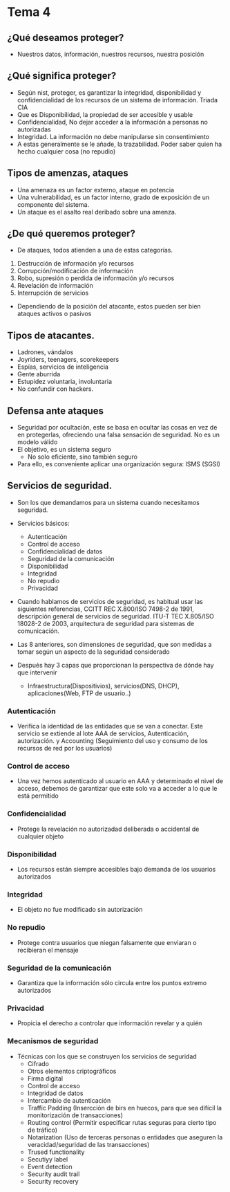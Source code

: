 # Tema 4

## ¿Qué deseamos proteger?
- Nuestros datos, información, nuestros recursos, nuestra posición

## ¿Qué significa proteger?
- Según nist, proteger, es garantizar la integridad, disponibilidad y confidencialidad de los recursos de un sistema de información. Triada CIA
- Que es Disponibilidad, la propiedad de ser accesible y usable
- Confidencialidad, No dejar acceder a la información a personas no autorizadas
- Integridad. La información no debe manipularse sin consentimiento
- A estas generalmente se le añade, la trazabilidad. Poder saber quien ha hecho cualquier cosa (no repudio)

## Tipos de amenzas, ataques
- Una amenaza es un factor externo, ataque en potencia
- Una vulnerabilidad, es un factor interno, grado de exposición de un componente del sistema.
- Un ataque es el asalto real deribado sobre una amenza.

## ¿De qué queremos proteger?
- De ataques, todos atienden a una de estas categorías.
1. Destrucción de información y/o recursos
2. Corrupción/modificación de información
3. Robo, supresión o perdida de información y/o recursos
4. Revelación de información
5. Interrupción de servicios

- Dependiendo de la posición del atacante, estos pueden ser bien ataques activos o pasivos

## Tipos de atacantes.
- Ladrones, vándalos
- Joyriders, teenagers, scorekeepers
- Espías, servicios de inteligencia
- Gente aburrida
- Estupidez voluntaria, involuntaria
- No confundir con hackers.

## Defensa ante ataques
- Seguridad por ocultación, este se basa en ocultar las cosas en vez de en protegerlas, ofreciendo una falsa sensación de seguridad. No es un modelo válido
- El objetivo, es un sistema seguro
  - No solo eficiente, sino también seguro 
- Para ello, es conveniente aplicar una organización segura: ISMS (SGSI)

## Servicios de seguridad.
- Son los que demandamos para un sistema cuando necesitamos seguridad.
- Servicios básicos:
  - Autenticación
  - Control de acceso
  - Confidencialidad de datos
  - Seguridad de la comunicación
  - Disponibilidad
  - Integridad
  - No repudio
  - Privacidad 
- Cuando hablamos de servicios de seguridad, es habitual usar las siguientes referencias, CCITT REC X.800/ISO 7498-2 de 1991, descripción general
  de servicios de seguridad. ITU-T TEC X.805/ISO 18028-2 de 2003, arquitectura de seguridad para sistemas de comunicación.

- Las 8 anteriores, son dimensiones de seguridad, que son medidas a tomar según un aspecto de la seguridad considerado
- Después hay 3 capas que proporcionan la perspectiva de dónde hay que intervenir
  - Infraestructura(Dispositivios), servicios(DNS, DHCP), aplicaciones(Web, FTP de usuario..)
  
### Autenticación
- Verifica la identidad de las entidades que se van a conectar. Este servicio se extiende al lote AAA de servicios, Autenticación, autorización.
y Accounting (Seguimiento del uso y consumo de los recursos de red por los usuarios)

### Control de acceso
- Una vez hemos autenticado al usuario en AAA y determinado el nivel de acceso, debemos de garantizar que este solo va a acceder a lo que le 
está permitido

### Confidencialidad
- Protege la revelación no autorizadad deliberada o accidental de cualquier objeto

### Disponibilidad
- Los recursos están siempre accesibles bajo demanda de los usuarios autorizados

### Integridad
- El objeto no fue modificado sin autorización

### No repudio
- Protege contra usuarios que niegan falsamente que enviaran o recibieran el mensaje

### Seguridad de la comunicación
- Garantiza que la información sólo circula entre los puntos extremo autorizados

### Privacidad
- Propicia el derecho a controlar que información revelar y a quién


### Mecanismos de seguridad
- Técnicas con los que se construyen los servicios de seguridad
  - Cifrado
  - Otros elementos criptográficos
  - Firma digital
  - Control de acceso
  - Integridad de datos
  - Intercambio de autenticación
  - Traffic Padding (Insercción de birs en huecos, para que sea difícil la monitorización de transacciones)
  - Routing control (Permitir especificar rutas seguras para cierto tipo de tráfico)
  - Notarization (Uso de terceras personas o entidades que aseguren la veracidad/seguridad de las transacciones)
  - Trused functionality
  - Secutiyy label
  - Event detection
  - Security audit trail
  - Security recovery































